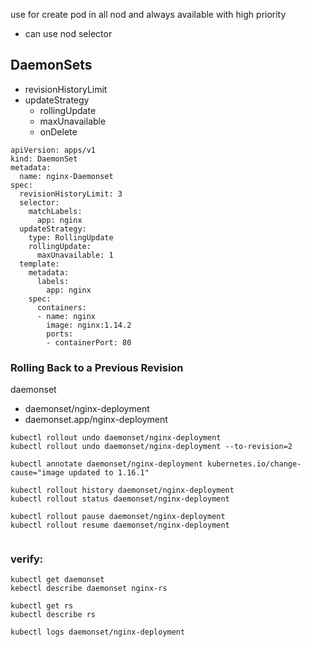 use for create pod in all nod and always available with high priority
- can use nod selector
## DaemonSets
* revisionHistoryLimit
* updateStrategy
    - rollingUpdate
    - maxUnavailable
    - onDelete
```
apiVersion: apps/v1
kind: DaemonSet
metadata:
  name: nginx-Daemonset
spec:
  revisionHistoryLimit: 3
  selector:
    matchLabels:
      app: nginx
  updateStrategy:
    type: RollingUpdate
    rollingUpdate:
      maxUnavailable: 1
  template:
    metadata:
      labels:
        app: nginx
    spec:
      containers:
      - name: nginx
        image: nginx:1.14.2
        ports:
        - containerPort: 80
```

### Rolling Back to a Previous Revision
daemonset
* daemonset/nginx-deployment
* daemonset.app/nginx-deployment
```
kubectl rollout undo daemonset/nginx-deployment
kubectl rollout undo daemonset/nginx-deployment --to-revision=2

kubectl annotate daemonset/nginx-deployment kubernetes.io/change-cause="image updated to 1.16.1"

kubectl rollout history daemonset/nginx-deployment
kubectl rollout status daemonset/nginx-deployment

kubectl rollout pause daemonset/nginx-deployment
kubectl rollout resume daemonset/nginx-deployment


```


### verify:
```
kubectl get daemonset
kebectl describe daemonset nginx-rs

kubectl get rs
kubectl describe rs

kubectl logs daemonset/nginx-deployment
```
